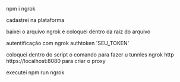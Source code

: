 npm i ngrok

cadastrei na plataforma

baixei o arquivo ngrok e coloquei dentro da raiz do arquivo

autentificação com ngrok authtoken 'SEU_TOKEN'

coloquei dentro do script o comando para fazer u tunnles
ngrok http https://localhost:8080 para criar o proxy

executei npm run ngrok